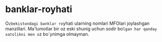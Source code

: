# banklar-royhati
O`zbekistondagi banklar ro`yhati ularning nomlari MFOlari joylashgan manzillari. Ma'lumotlar bir oz eski shunig uchun sodir bo`lgan har qanday xatolikni men o`z bo`ynimga olmayman.
